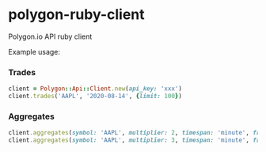 # polygon-ruby-client
Polygon.io API ruby client

Example usage:

### Trades
```ruby
client = Polygon::Api::Client.new(api_key: 'xxx')
client.trades('AAPL', '2020-08-14', {limit: 100})
```

### Aggregates
```ruby
client.aggregates(symbol: 'AAPL', multiplier: 2, timespan: 'minute', from: '1597941120000', to: '1597942920000')
client.aggregates(symbol: 'AAPL', multiplier: 3, timespan: 'minute', from: '2020-08-19', to: '2020-08-20')
```
